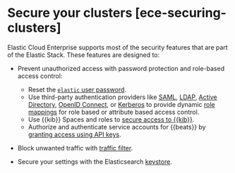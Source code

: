 # Secure your clusters [ece-securing-clusters]

Elastic Cloud Enterprise supports most of the security features that are part of the Elastic Stack. These features are designed to:

* Prevent unauthorized access with password protection and role-based access control:

    * Reset the [`elastic` user password](../../../deploy-manage/users-roles/cluster-or-deployment-auth/built-in-users.md).
    * Use third-party authentication providers like [SAML](../../../deploy-manage/users-roles/cluster-or-deployment-auth/saml.md), [LDAP](../../../deploy-manage/users-roles/cluster-or-deployment-auth/ldap.md), [Active Directory](../../../deploy-manage/users-roles/cluster-or-deployment-auth/active-directory.md), [OpenID Connect](../../../deploy-manage/users-roles/cluster-or-deployment-auth/openid-connect.md), or [Kerberos](../../../deploy-manage/users-roles/cluster-or-deployment-auth/kerberos.md) to provide dynamic [role mappings](../../../deploy-manage/users-roles/cluster-or-deployment-auth/mapping-users-groups-to-roles.md) for role based or attribute based access control.
    * Use {{kib}} Spaces and roles to [secure access to {{kib}}](../../../deploy-manage/users-roles/cluster-or-deployment-auth/quickstart.md).
    * Authorize and authenticate service accounts for {{beats}} by [granting access using API keys](beats://docs/reference/ingestion-tools/beats-filebeat/beats-api-keys.md).


* Block unwanted traffic with [traffic filter](../../../deploy-manage/security/traffic-filtering.md).
* Secure your settings with the Elasticsearch [keystore](../../../deploy-manage/security/secure-settings.md).










